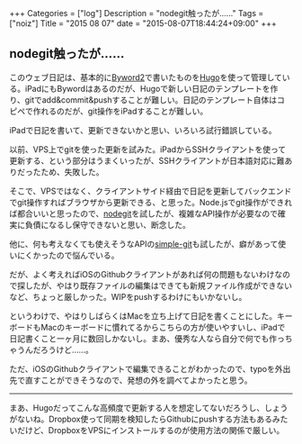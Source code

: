 +++
Categories = ["log"]
Description = "nodegit触ったが……"
Tags = ["noiz"]
Title = "2015 08 07"
date = "2015-08-07T18:44:24+09:00"
+++

## nodegit触ったが……
このウェブ日記は、基本的に[Byword2](http://bywordapp.com/)で書いたものを[Hugo](http://gohugo.io/)を使って管理している。iPadにもBywordはあるのだが、Hugoで新しい日記のテンプレートを作り、gitでadd&commit&pushすることが難しい。日記のテンプレート自体はコピペで作れるのだが、git操作をiPadすることが難しい。

iPadで日記を書いて、更新できないかと思い、いろいろ試行錯誤している。

以前、VPS上でgitを使った更新を試みた。iPadからSSHクライアントを使って更新する、という部分はうまくいったが、SSHクライアントが日本語対応に難ありだったため、失敗した。

そこで、VPSではなく、クライアントサイド経由で日記を更新してバックエンドでgit操作すればブラウザから更新できる、と思った。Node.jsでgit操作ができれば都合いいと思ったので、[nodegit](https://www.npmjs.com/package/nodegit)を試したが、複雑なAPI操作が必要なので確実に負債になるし保守できないと思い、断念した。

他に、何も考えなくても使えそうなAPIの[simple-git](https://www.npmjs.com/package/simple-git)も試したが、癖があって使いにくかったので悩んでいる。

だが、よく考えればiOSのGithubクライアントがあれば何の問題もないわけなので探したが、やはり既存ファイルの編集はできても新規ファイル作成ができないなど、ちょっと厳しかった。WIPをpushするわけにもいかないし。

というわけで、やはりしばらくはMacを立ち上げて日記を書くことにした。キーボードもMacのキーボードに慣れてるからこちらの方が使いやすいし、iPadで日記書くこと一ヶ月に数回しかないし。まあ、優秀な人なら自分で何でも作っちゃうんだろうけど……。

ただ、iOSのGithubクライアントで編集できることがわかったので、typoを外出先で直すことができそうなので、発想の外を調べてよかったと思う。

----

まあ、Hugoだってこんな高頻度で更新する人を想定してないだろうし、しょうがないね。Dropbox使って同期を検知したらGithubにpushする方法もあるみたいだけど、DropboxをVPSにインストールするのが使用方法の関係で厳しい。